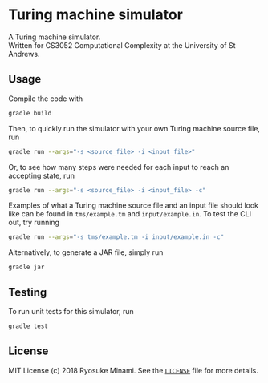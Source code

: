 # Turing machine simulator

A Turing machine simulator. \
Written for CS3052 Computational Complexity at the University of St Andrews.

## Usage

Compile the code with 

```sh
gradle build
```

Then, to quickly run the simulator with your own Turing machine source file, run

```sh
gradle run --args="-s <source_file> -i <input_file>"
```

Or, to see how many steps were needed for each input to reach an accepting state, run

```sh
gradle run --args="-s <source_file> -i <input_file> -c"
```

Examples of what a Turing machine source file and an input file should look like can be found in `tms/example.tm` and `input/example.in`. To test the CLI out, try running

```sh
gradle run --args="-s tms/example.tm -i input/example.in -c"
```

Alternatively, to generate a JAR file, simply run

```sh 
gradle jar
```

## Testing

To run unit tests for this simulator, run

```bash
gradle test
```

## License

MIT License (c) 2018 Ryosuke Minami. See the [`LICENSE`](./LICENSE) file for more details.
